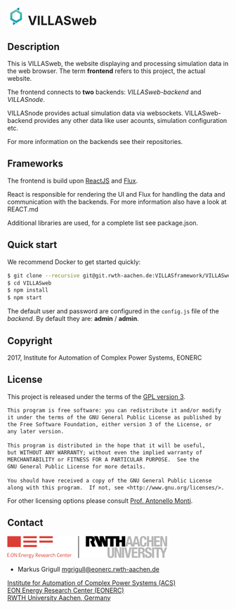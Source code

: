# <img src="doc/pictures/villas_web.png" width=40 /> VILLASweb

## Description

This is VILLASweb, the website displaying and processing simulation data in the web browser. The term __frontend__ refers to this project, the actual website.

The frontend connects to __two__ backends: _VILLASweb-backend_ and _VILLASnode_.

VILLASnode provides actual simulation data via websockets. VILLASweb-backend provides any other data like user acounts, simulation configuration etc.

For more information on the backends see their repositories.

## Frameworks

The frontend is build upon [ReactJS](https://facebook.github.io/react/) and [Flux](https://facebook.github.io/flux/).

React is responsible for rendering the UI and Flux for handling the data and communication with the backends. For more information also have a look at REACT.md

Additional libraries are used, for a complete list see package.json.

## Quick start

We recommend Docker to get started quickly: 

```bash
$ git clone --recursive git@git.rwth-aachen.de:VILLASframework/VILLASweb.git
$ cd VILLASweb
$ npm install
$ npm start
```

The default user and password are configured in the `config.js` file of the _backend_. By default they are: __admin__ / __admin__.

## Copyright

2017, Institute for Automation of Complex Power Systems, EONERC  

## License

This project is released under the terms of the [GPL version 3](COPYING.md).

```
This program is free software: you can redistribute it and/or modify
it under the terms of the GNU General Public License as published by
the Free Software Foundation, either version 3 of the License, or
any later version.

This program is distributed in the hope that it will be useful,
but WITHOUT ANY WARRANTY; without even the implied warranty of
MERCHANTABILITY or FITNESS FOR A PARTICULAR PURPOSE.  See the
GNU General Public License for more details.

You should have received a copy of the GNU General Public License
along with this program.  If not, see <http://www.gnu.org/licenses/>.
```

For other licensing options please consult [Prof. Antonello Monti](mailto:amonti@eonerc.rwth-aachen.de).

## Contact

[![EONERC ACS Logo](doc/pictures/eonerc_logo.png)](http://www.acs.eonerc.rwth-aachen.de)

 - Markus Grigull <mgrigull@eonerc.rwth-aachen.de>

[Institute for Automation of Complex Power Systems (ACS)](http://www.acs.eonerc.rwth-aachen.de)  
[EON Energy Research Center (EONERC)](http://www.eonerc.rwth-aachen.de)  
[RWTH University Aachen, Germany](http://www.rwth-aachen.de)  
